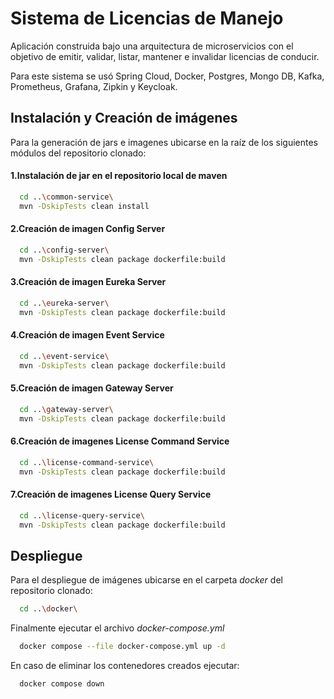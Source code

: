 # Sistema de Licencias de Manejo
Aplicación construida bajo una arquitectura de microservicios con
el objetivo de emitir, validar, listar, mantener e invalidar licencias de conducir.

Para este sistema se usó Spring Cloud, Docker, Postgres, Mongo DB, Kafka, Prometheus, Grafana, Zipkin y Keycloak.

## Instalación y Creación de imágenes
Para la generación de jars e imagenes ubicarse en la raíz de los siguientes módulos del repositorio clonado:

#### 1.Instalación de jar en el repositorio local de maven
```bash
  cd ..\common-service\
  mvn -DskipTests clean install
```
#### 2.Creación de imagen Config Server
```bash
  cd ..\config-server\
  mvn -DskipTests clean package dockerfile:build
```
#### 3.Creación de imagen Eureka Server
```bash
  cd ..\eureka-server\
  mvn -DskipTests clean package dockerfile:build
```
#### 4.Creación de imagen Event Service
```bash
  cd ..\event-service\
  mvn -DskipTests clean package dockerfile:build
```
#### 5.Creación de imagen Gateway Server
```bash
  cd ..\gateway-server\
  mvn -DskipTests clean package dockerfile:build
```
#### 6.Creación de imagenes License Command Service
```bash
  cd ..\license-command-service\
  mvn -DskipTests clean package dockerfile:build
```
#### 7.Creación de imagenes License Query Service
```bash
  cd ..\license-query-service\
  mvn -DskipTests clean package dockerfile:build
```
    
## Despliegue

Para el despliegue de imágenes ubicarse en el carpeta *docker* del repositorio clonado:

```bash
  cd ..\docker\
```

Finalmente ejecutar el archivo *docker-compose.yml*

```bash
  docker compose --file docker-compose.yml up -d
```

En caso de eliminar los contenedores creados ejecutar:
```bash
  docker compose down
```
